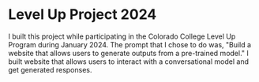 # Level Up Project 2024
I built this project while participating in the Colorado College Level Up Program during January 2024. The prompt that I chose to do was, "Build a website that allows users to generate outputs from a pre-trained model." I built website that allows users to interact with a conversational model and get generated responses.
